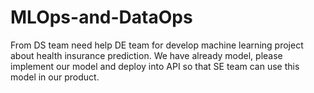 # MLOps-and-DataOps
From DS team need help DE team for develop machine learning project about health insurance prediction. We have already model, please implement our model and deploy into API so that SE team can use this model in our product.
